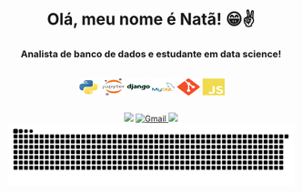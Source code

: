 <h1 align='center'> Olá, meu nome é Natã! 😁✌ </h1>

<h3 align='center'>Analista de banco de dados e estudante em data science! </h3>  

<div align='center' style="display: inline_block"><br>
  <img align="center" height="30" width="40" src="https://raw.githubusercontent.com/devicons/devicon/master/icons/python/python-original.svg">
  <img align="center" height="30" width="40" src="https://raw.githubusercontent.com/devicons/devicon/master/icons/jupyter/jupyter-original-wordmark.svg">
  <img align="center" height="30" width="40" src="https://raw.githubusercontent.com/devicons/devicon/master/icons/django/django-plain-wordmark.svg">
  <img align="center" height="30" width="40" src="https://raw.githubusercontent.com/devicons/devicon/master/icons/mysql/mysql-original-wordmark.svg">  
  <img align="center" height="30" width="40" src="https://raw.githubusercontent.com/devicons/devicon/master/icons/git/git-original.svg">  
  <img align="center" height="30" width="40" src="https://raw.githubusercontent.com/devicons/devicon/master/icons/javascript/javascript-plain.svg">
</div>
  
  ##
 
<div align='center'> 
  <a href="https://www.instagram.com/nata.ffelix/" target="_blank"><img src="https://img.shields.io/badge/-Instagram-%23E4405F?style=for-the-badge&logo=instagram&logoColor=white" target="_blank"></a>
<a href="https://mail.google.com/mail/?view=cm&fs=1&to=nata.analista@gmail.com" target="_blank">
  <img src="https://img.shields.io/badge/-Gmail-%23333?style=for-the-badge&logo=gmail&logoColor=white" alt="Gmail">
</a>
  <a href="https://www.linkedin.com/in/nata-felix/" target="_blank"><img src="https://img.shields.io/badge/-LinkedIn-%230077B5?style=for-the-badge&logo=linkedin&logoColor=white" target="_blank"></a>  
</div>

<picture>
  <source media="(prefers-color-scheme: dark)" srcset="https://raw.githubusercontent.com/Nata-Felix/Nata-Felix/output/github-contribution-grid-snake-dark.svg">
  <source media="(prefers-color-scheme: light)" srcset="https://raw.githubusercontent.com/Nata-Felix/Nata-Felix/output/github-contribution-grid-snake.svg">
  <img alt="github contribution grid snake animation" src="https://raw.githubusercontent.com/Nata-Felix/Nata-Felix/output/github-contribution-grid-snake.svg">
</picture>
